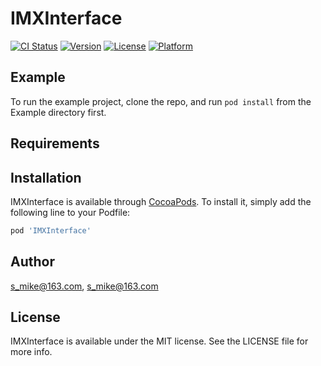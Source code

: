 # IMXInterface

[![CI Status](https://img.shields.io/travis/s_mike@163.com/IMXInterface.svg?style=flat)](https://travis-ci.org/s_mike@163.com/IMXInterface)
[![Version](https://img.shields.io/cocoapods/v/IMXInterface.svg?style=flat)](https://cocoapods.org/pods/IMXInterface)
[![License](https://img.shields.io/cocoapods/l/IMXInterface.svg?style=flat)](https://cocoapods.org/pods/IMXInterface)
[![Platform](https://img.shields.io/cocoapods/p/IMXInterface.svg?style=flat)](https://cocoapods.org/pods/IMXInterface)

## Example

To run the example project, clone the repo, and run `pod install` from the Example directory first.

## Requirements

## Installation

IMXInterface is available through [CocoaPods](https://cocoapods.org). To install
it, simply add the following line to your Podfile:

```ruby
pod 'IMXInterface'
```

## Author

s_mike@163.com, s_mike@163.com

## License

IMXInterface is available under the MIT license. See the LICENSE file for more info.
